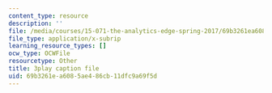 ```yaml
---
content_type: resource
description: ''
file: /media/courses/15-071-the-analytics-edge-spring-2017/69b3261ea6085ae486cb11dfc9a69f5d_BKsi-Khu7Bs.vtt
file_type: application/x-subrip
learning_resource_types: []
ocw_type: OCWFile
resourcetype: Other
title: 3play caption file
uid: 69b3261e-a608-5ae4-86cb-11dfc9a69f5d
---
```

